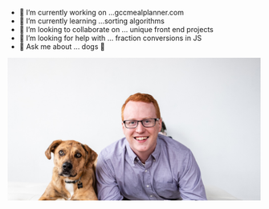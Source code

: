 - 🔭 I’m currently working on ...gccmealplanner.com
- 🌱 I’m currently learning ...sorting algorithms
- 👯 I’m looking to collaborate on ... unique front end projects
- 🤔 I’m looking for help with ... fraction conversions in JS
- 💬 Ask me about ... dogs :dog:

![profile photo](https://github.com/tobyjorris/tobyjorris/blob/master/photo-test.jpg?raw=true)
